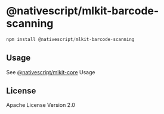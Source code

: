 # @nativescript/mlkit-barcode-scanning

```javascript
npm install @nativescript/mlkit-barcode-scanning
```

## Usage

See [@nativescript/mlkit-core](/packages/mlkit-core/README.md) Usage

## License

Apache License Version 2.0
